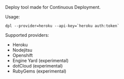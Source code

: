 Deploy tool made for Continuous Deployment.

Usage:

    dpl --provider=heroku --api-key=`heroku auth:token`

Supported providers:

* Heroku
* Nodejitsu
* Openshift
* Engine Yard (experimental)
* dotCloud (experimental)
* RubyGems (experimental)
